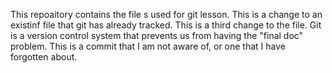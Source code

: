 This repoaitory contains the file s used for git lesson.
This is a change to an existinf file that git has already tracked.
This is a third change to the file.
Git is a version control system that prevents us from having the "final doc" problem.
This is a commit that I am not aware of, or one that I have forgotten about.

